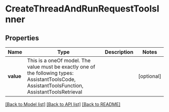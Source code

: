 # CreateThreadAndRunRequestToolsInner



## Properties
Name | Type | Description | Notes
------------ | ------------- | ------------- | -------------
**value** | This is a oneOf model. The value must be exactly one of the following types: AssistantToolsCode, AssistantToolsFunction, AssistantToolsRetrieval |  | [optional] 




[[Back to Model list]](../README.md#models) [[Back to API list]](../README.md#api-endpoints) [[Back to README]](../README.md)


